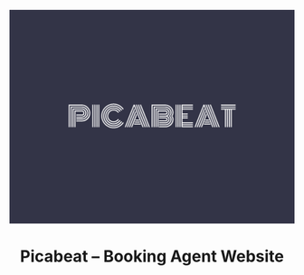 <h1 align = "center">
<br>
  <img src = "picabeat.png" width = "600">
  <br>
    <br>
  Picabeat – Booking Agent Website
  <br>
</h1>
